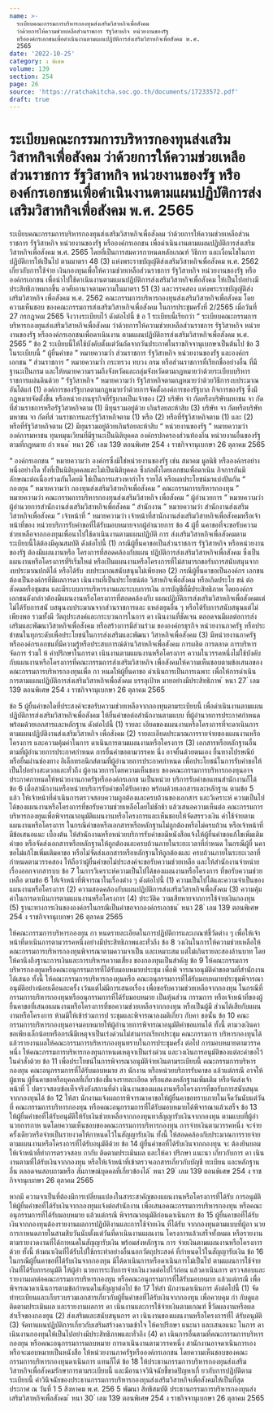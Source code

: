 ```yaml
---
name: >-
  ระเบียบคณะกรรมการบริหารกองทุนส่งเสริมวิสาหกิจเพื่อสังคม
  ว่าด้วยการให้ความช่วยเหลือส่วนราชการ รัฐวิสาหกิจ หน่วยงานของรัฐ
  หรือองค์กรเอกชนเพื่อดำเนินงานตามแผนปฏิบัติการส่งเสริมวิสาหกิจเพื่อสังคม พ.ศ.
  2565
date: '2022-10-25'
category: ง พิเศษ
volume: 139
section: 254
page: 26
source: 'https://ratchakitcha.soc.go.th/documents/17233572.pdf'
draft: true
---
```


# ระเบียบคณะกรรมการบริหารกองทุนส่งเสริมวิสาหกิจเพื่อสังคม ว่าด้วยการให้ความช่วยเหลือส่วนราชการ รัฐวิสาหกิจ หน่วยงานของรัฐ หรือองค์กรเอกชนเพื่อดำเนินงานตามแผนปฏิบัติการส่งเสริมวิสาหกิจเพื่อสังคม พ.ศ. 2565

ระเบียบคณะกรรมการบริหารกองทุนส่งเสริมวิสาหกิจเพื่อสังคม ว่าด้วยการให้ความช่วยเหลือส่วนราชการ รัฐวิสาหกิจ หน่วยงานของรัฐ หรือองค์กรเอกชน เพื่อดำเนินงานตามแผนปฏิบัติการส่งเสริมวิสาหกิจเพื่อสังคม พ.ศ. 2565 โดยที่เป็นการสมควรกาหนดหลักเกณฑ์ วิธีการ และเงื่อนไขในการปฏิบัติการให้เป็นไป ตามมาตรา 48 (3) แห่งพระราชบัญญัติส่งเสริมวิสาหกิจเพื่อสังคม พ.ศ. 2562 เกี่ยวกับการใช้จ่าย เงินกองทุนเพื่อให้ความช่วยเหลือส่วนราชการ รัฐวิสาหกิจ หน่วยงานของรัฐ หรือองค์กรเอกชน เพื่อนำไปใช้ดาเนินงานตามแผนปฏิบัติการส่งเสริมวิสาหกิจเพื่อสังคม ให้เป็นไปอย่างมีประสิทธิภาพมากขึ้น อาศัยอานาจตามความในมาตรา 51 (3) และวรรคสอง แห่งพระราชบัญญัติส่งเสริมวิสาหกิจ เพื่อสังคม พ.ศ. 2562 คณะกรรมการบริหารกองทุนส่งเสริมวิสาหกิจเพื่อสังคม โดยความเห็นชอบ ของคณะกรรมการส่งเสริมวิสาหกิจเพื่อสังคม ในการประชุมครั้งที่ 2/2565 เมื่อวันที่ 27 กรกฎาคม 2565 จึงวางระเบียบไว้ ดังต่อไปนี้ ข้ อ 1 ระเบียบนี้เรียกว่า “ ระเบียบคณะกรรมการบริหารกองทุนส่งเสริมวิสาหกิจเพื่อสังคม ว่าด้วยการให้ความช่วยเหลือส่วนราชการ รัฐวิสาหกิจ หน่วยงานของรัฐ หรือองค์กรเอกชนเพื่อดาเนินงาน ตามแผนปฏิบัติการส่งเสริมวิสาหกิจเพื่อสังคม พ.ศ. 2565 ” ข้อ 2 ระเบียบนี้ให้ใช้บังคับตั้งแต่วันถัดจากวันประกาศในราชกิจจานุเบกษาเป็นต้นไป ข้อ 3 ในระเบียบนี้ “ ผู้ยื่นคำขอ ” หมายความว่ำ ส่วนราชการ รัฐวิสาหกิจ หน่วยงานของรัฐ และองค์กรเอกชน “ ส่วนราชการ ” หมายความว่ำ กระทรวง ทบวง กรม หรือส่วนราชการที่เรียกชื่ออย่างอื่น ที่มีฐานะเป็นกรม และให้หมายความรวมถึงจังหวัดและกลุ่มจังหวัดตามกฎหมายว่าด้วยระเบียบบริหาร ราชการแผ่นดินด้วย “ รัฐวิสาหกิจ ” หมายความว่า รัฐวิสาหกิจตามกฎหมายว่าด้วยวิธีการงบประมาณ อันได้แก่ (1) องค์การของรัฐบาลตามกฎหมายว่ำด้วยการจัดตั้งองค์การของรัฐบาล กิจการของรัฐ ซึ่งมีกฎหมายจัดตั้งขึ้น หรือหน่วยงานธุรกิจที่รัฐบาลเป็นเจ้าของ (2) บริษัท จำ กัดหรือบริษัทมหาชน จา กัดที่ส่วนราชการหรือรัฐวิสาหกิจตาม (1) มีทุนรวมอยู่ด้วย เกินร้อยละห้าสิบ (3) บริษัท จา กัดหรือบริษัทมหาชน จา กัดที่ส่ วนราชการและรัฐวิสาหกิจตาม (1) หรือ (2) หรือที่รัฐวิสาหกิจตาม (1) และ (2) หรือที่รัฐวิสาหกิจตาม (2) มีทุนรวมอยู่ด้วยเกินร้อยละห้าสิบ “ หน่วยงานของรัฐ ” หมายความว่า องค์การมหาชน ทุนหมุนเวียนที่มีฐานะเป็นนิติบุคคล องค์กรปกครองส่วนท้องถิ่น หน่วยงานอื่นของรัฐตามที่กฎหมาย กำ หนด ้ หนา 26 ่ เลม 139 ตอนพิเศษ 254 ง ราชกิจจานุเบกษา 26 ตุลาคม 2565

“ องค์กรเอกชน ” หมายความว่า องค์กรซึ่งมิใช่หน่วยงานของรัฐ เช่น สมาคม มูลนิธิ หรือองค์กรอย่างหนึ่งอย่างใด ทั้งที่เป็นนิติบุคคลและไม่เป็นนิติบุคคล ซึ่งก่อตั้งโดยเอกชนเพื่อดาเนิน กิจการอันมีลักษณะต่อเนื่องร่วมกันโดยมิ ใช่เป็นการแสวงหากำไร รายได้ หรือผลประโยชน์มาแบ่งปันกัน “ กองทุน ” หมายความว่า กองทุนส่งเสริมวิสาหกิจเพื่อสังคม “ คณะกรรมการบริหารกองทุน ” หมายความว่า คณะกรรมการบริหารกองทุนส่งเสริมวิสาหกิจ เพื่อสังคม “ ผู้อำนวยการ ” หมายความว่า ผู้อำนวยการสำนักงานส่งเสริมวิสาหกิจเพื่อสังคม “ สำนักงาน ” หมายความว่า สำนักงานส่งเสริมวิสาหกิจเพื่อสังคม “ เจ้าหน้าที่ ” หมายความว่า เจ้าหน้าที่สานักงานส่งเสริมวิสาหกิจเพื่อสังคมหรือเจ้าหน้าที่ของ หน่วยบริการรับคำขอที่ได้รับมอบหมายจากผู้อำนวยการ ข้อ 4 ผู้ยื่ นคาขอที่จะขอรับความช่วยเหลือจากกองทุนเพื่อนาไปใช้ดาเนินงานตามแผนปฏิบัติ การ ส่งเสริมวิสาหกิจเพื่อสังคมตามระเบียบนี้ได้ต้องมีคุณสมบัติ ดังต่อไปนี้ (1) กรณีผู้ยื่นคาขอเป็นส่วนราชการ รัฐวิสาหกิจ หรือหน่วยงานของรัฐ ต้องมีแผนงานหรือ โครงการที่สอดคล้องกับแผน ปฏิบัติการส่งเสริมวิสาหกิจเพื่อสังคม ซึ่งเป็นแผนงานหรือโครงการที่ริเริ่มใหม่ หรือเป็นแผนงานหรือโครงการที่ไม่สามารถขอรับการสนับสนุนจากงบประมาณปกติได้ หรือได้รับ งบประมาณสนับสนุนไม่เพียงพอ (2) กรณีผู้ยื่นคาขอเป็นองค์กร เอกชนต้องเป็นองค์กรที่มีผลการดา เนินงานที่เป็นประโยชน์ต่อ วิสาหกิจเพื่อสังคม หรือเกิดประโย ชน์ ต่อสังคมหรือชุมชน และมีระบบการบริหารงานและระบบการเงิน การบัญชีที่มีประสิทธิภาพ โดยองค์กรเอกชนดังกล่าวต้องมีแผนงานหรือโครงการที่สอดคล้องกับ แผนปฏิบัติการส่งเสริมวิสาหกิจเพื่อสังคมแต่ไม่ได้รับการสนั บสนุนงบประมาณจากส่วนราชการและ แหล่งทุนอื่น ๆ หรือได้รับการสนับสนุนแต่ไม่เพียงพอ รวมทั้งมี วัตถุประสงค์และกระบวนการในการ ดา เนินงานที่ชัดเจน ตลอดจนมีผลต่อการส่งเสริมและพัฒนาวิสาหกิจเพื่อสังคม หรือสร้างการมีส่วนร่วม ขององค์กรธุรกิจ หน่วยงานภาครัฐ หรือประชำชนในทุกระดับเพื่อประโยชน์ในการส่งเสริมและพัฒนา วิสาหกิจเพื่อสังคม (3) มีหน่วยงานภาครัฐหรือองค์กรเอกชนที่มีความรู้หรือประสบการณ์ด้านวิสาหกิจเพื่อสังคม การผลิต การตลาด การบริหารจัดการ ร่วมใ ห้ คำปรึกษาในการดา เนินงานตามแผนงานหรือโครงการ ความในวรรคหนึ่งไม่ใช้บังคับกับแผนงานหรือโครงการที่คณะกรรมการส่งเสริมวิสาหกิจ เพื่อสังคมให้ความเห็นชอบตามข้อเสนอของคณะกรรมการบริหารกองทุนเพื่อ กา หนดให้ผู้ยื่นคาขอ ดำเนินการเป็นการเฉพาะ เพื่อให้การดำเนินการตามแผนปฏิบัติการส่งเสริมวิสาหกิจเพื่อสังคม บรรลุเป้าห มายอย่างมีประสิทธิภาพ ้ หนา 27 ่ เลม 139 ตอนพิเศษ 254 ง ราชกิจจานุเบกษา 26 ตุลาคม 2565

ข้อ 5 ผู้ยื่นคำขอใดที่ประสงค์จะขอรับความช่วยเหลือจากกองทุนตามระเบียบนี้ เพื่อดำเนินงานตามแผนปฏิบัติการส่งเสริมวิสาหกิจเพื่อสังคม ให้ยื่นคำขอต่อสำนักงานตามแบบ ที่ผู้อำนวยการประกาศกำหนดพร้อมด้วยเอกสารและหลักฐาน ดังต่อไปนี้ (1) รายละ เอียดของแผนงานหรือโครงการที่จะดาเนินการตามแผนปฏิบัติงานส่งเสริมวิสาหกิจ เพื่อสังคม (2) รายละเอียดประมาณการรายจ่ายของแผนงานหรือโครงการ และความคุ้มค่าในการ ดาเนินการตามแผนงานหรือโครงการ (3) เอกสารหรือหลักฐานอื่นตามที่ผู้อำนวยการประกาศกำหนด การยื่นคำขอตามวรรคห นึ่ง อาจยื่นด้วยตนเอง ยื่นทางไปรษณีย์ หรือยื่นผ่านช่องทาง อิเล็กทรอนิกส์ตามที่ผู้อำนวยการประกาศกำหนด เพื่อประโยชน์ในการรับคำขอให้เป็นไปอย่างสะดวกและทั่วถึง ผู้อานวยการโดยความเห็นชอบ ของคณะกรรมการบริหารกองทุนอาจประกาศกาหนดให้หน่วยงานภาครัฐหรือองค์กรเอกช นเป็นหน่วย บริการรับคำขอแทนสำนักงานก็ได้ ข้อ 6 เมื่อสานักงานหรือหน่วยบริการรับคำขอได้รับคาขอ พร้อมด้วยเอกสารและหลักฐาน ตามข้อ 5 แล้ว ให้เจ้าหน้าที่ดำเนินการตรวจสอบความถูกต้องและครบถ้วนของเอกสาร และวิเคราะห์ ความเป็นไปได้ของแผนงานหรือโครงการที่ขอรับความช่วยเหลือโดยไม่ชักช้า แล้วเสนอความเห็นต่อ คณะกรรมการบริหารกองทุนเพื่อพิจารณาอนุมัติแผนงานหรือโครงการและเห็นชอบให้จัดสรรวงเงิน ค่าใช้จ่ายตามแผนงานหรือโครงการ ในกรณีคำขอหรือเอกสารหรือหลักฐานไม่ถูกต้องหรือไม่ครบถ้วน หรือเจ้าหน้าที่มีข้อเสนอแนะ เบื้องต้น ให้สำนักงานหรือหน่วยบริการรับคำขอมีหนังสือแจ้งให้ผู้ยื่นคำขอแก้ไขเพิ่มเติมคำขอ หรือจัดส่งเอกสารหรือหลักฐานให้ถูกต้องและครบถ้วนภายในระยะเวลาที่กำหนด ในกรณีผู้ยื่ นคาขอไม่แก้ไขเพิ่มเติมคาขอ หรือไม่จัดส่งเอกสารหรือหลักฐานให้ถูกต้องและ ครบถ้วนภายในระยะเวลาที่กำหนดตามวรรคสอง ให้ถือว่าผู้ยื่นคำขอไม่ประสงค์จะขอรับความช่วยเหลือ และให้สำนักงานจำหน่ายเรื่องออกจากสารบบ ข้อ 7 ในการวิเคราะห์ความเป็นไปได้ของแผนงานหรือโครงการ ที่ขอรับความช่วยเหลือ ตามข้อ 6 ให้เจ้าหน้าที่พิจารณาในเรื่องต่าง ๆ ดังต่อไปนี้ (1) ความเป็นไปได้และความจำเป็นของแผนงานหรือโครงการ (2) ความสอดคล้องกับแผนปฏิบัติการส่งเสริมวิสาหกิจเพื่อสังคม (3) ความคุ้มค่าในการดาเนินการตามแผนงานหรือโครงการ (4) ประวัติค วามเสียหายจากการใช้จ่ายเงินกองทุน (5) ฐานะทางการเงินขององค์กรในกรณีเป็นคำขอจากองค์กรเอกชน ้ หนา 28 ่ เลม 139 ตอนพิเศษ 254 ง ราชกิจจานุเบกษา 26 ตุลาคม 2565

ให้คณะกรรมการบริหารกองทุน กา หนดรายละเอียดในการปฏิบัติการและเกณฑ์ชี้วัดต่าง ๆ เพื่อให้เจ้าหน้าที่ดาเนินการตามวรรคหนึ่งอย่างมีประสิทธิภาพและทั่วถึง ข้อ 8 วงเงินในการให้ความช่วยเหลือให้คณะกรรมการบริหารกองทุนพิจารณาตามความจาเป็น และเหมาะสม แต่ไม่เกินรายละสองล้านบาท โดยให้คานึงถึงฐานะการเงินและการบริหารความเสี่ยง ของกองทุนเป็นสำคัญ ข้อ 9 ให้คณะกรรมการบริหารกองทุนหรือคณะอนุกรรมการที่ได้รับมอบหมายประชุม เพื่อพิ จารณาอนุมัติคำขอตามที่สำนักงานได้เสนอ ทั้งนี้ ให้คณะกรรมการบริหารกองทุนหรือ คณะอนุกรรมการที่ได้รับมอบหมายประชุมพิจารณาอนุมัติอยำงน้อยเดือนละครั้ง เว้นแต่ไม่มีการเสนอเรื่อง เพื่อขอรับความช่วยเหลือจากกองทุน ในกรณีที่กรรมการบริหารกองทุนหรืออนุกรรมการที่ได้รับมอบหมาย เป็นหุ้นส่วน กรรมการ หรือเจ้าหน้าที่ของผู้ยื่นคาขอที่เสนอแผนงานหรือโครงการที่ขอความช่วยเหลือจากกองทุน หรือเป็นผู้มี ส่วนได้เสียกับแผนงานหรือโครงการ ห้ามมิให้เข้าร่วมการป ระชุมและพิจารณาลงมติเกี่ยว กับคา ขอนั้น ข้อ 10 คณะกรรมการบริหารกองทุนอาจมอบหมายให้ผู้อำนวยการพิจารณาอนุมัติคำขอแทนได้ ทั้งนี้ ตามวงเงินคาขอเพียงเล็กน้อยหรือกรณีมีเหตุจาเป็นเร่งด่วนไม่สามารถเรียกประชุม คณะกรรมการ บริหารกองทุนได้แล้วรายงานผลให้คณะกรรมการบริหารกองทุนทราบในการประชุมครั้ง ต่อไป การมอบหมายตามวรรคหนึ่ง ให้คณะกรรมการบริหารกองทุนกาหนดเหตุจาเป็นเร่งด่วน และวงเงินการอนุมัติของแต่ละคำขอไว้ในคำสั่งด้วย ข้อ 11 เพื่อประโยชน์ในการพิจารณาอนุมัติจ่ายเงินตามระเบียบนี้ คณะกรรมการบริหารกองทุน คณะอนุกรรมการที่ได้รับมอบหมาย สา นักงาน หรือหน่วยบริการรับคาขอ แล้วแต่กรณี อาจให้ผู้แทน ผู้ยื่นคาขอหรือบุคคลที่เกี่ยวข้องชี้แจงรายละเอียด หรือแสดงหลักฐานเพิ่มเติม หรือจัดส่งเจ้าหน้าที่ ไ ปตรวจสอบข้อเท็จจริงยังสถานที่ดำ เนินงานของแผนงานหรือโครงการที่ขอรับการสนับสนุนจากกองทุนได้ ข้อ 12 ให้สา นักงานแจ้งผลการพิจารณาคาขอให้ผู้ยื่นคาขอทราบภายในเจ็ดวันนับแต่วันที่ คณะกรรมการบริหารกองทุน หรือคณะอนุกรรมการที่ได้รับมอบหมายได้พิจารณาแล้วเสร็จ ข้อ 13 ให้ผู้ยื่นคำขอที่ได้รับอนุมัติให้รับเงินช่วยเหลือจากกองทุนทาสัญญารับเงินจากกองทุน ตามแบบที่ผู้อำ นวยการกาห นดโดยความเห็นชอบของคณะกรรมการบริหารกองทุน การจ่ายเงินตามวรรคหนึ่ง จะจ่ายครั้งเดียวหรือจ่ายเป็นรายงวดให้กาหนดไว้ในสัญญารับเงิน ทั้งนี้ ให้สอดคล้องกับประมาณการรายจ่ายตามแผนงานหรือโครงการที่ได้รับอนุมัติด้วย ข้อ 14 ผู้ยื่นคำขอที่ได้รับเงินจากกองทุน จะ ต้องยินยอมให้เจ้าหน้าที่ทำการตรวจสอบ กากับ ติดตามประเมินผล และให้คา ปรึกษา แนะนา เกี่ยวกับการ ดา เนินงานตามที่ได้รับเงินจากกองทุน หรือให้เจ้าหน้าที่เข้าตรวจเอกสารเกี่ยวกับบัญชี ทะเบียน และหลักฐานอื่น ตลอดจนสอบถามหรือ สัมภาษณ์บุคคลที่เกี่ยวข้องได้ ้ หนา 29 ่ เลม 139 ตอนพิเศษ 254 ง ราชกิจจานุเบกษา 26 ตุลาคม 2565

หากมี ความจาเป็นที่ต้องมีการเปลี่ยนแปลงในสาระสาคัญของแผนงานหรือโครงการที่ได้รับ การอนุมัติ ให้ผู้ยื่นคำขอที่ได้รับเงินจากกองทุนแจ้งต่อสำนักงาน เพื่อเสนอคณะกรรมการบริหารกองทุน หรือคณะอนุกรรมการที่ได้รับมอบหมาย แล้วแต่กรณี พิจารณาอนุมัติก่อนดาเนินการ ข้อ 15 ผู้ยื่นคาขอที่ได้รับเงินจากกองทุนต้องรายงานผลการปฏิบัติงานและการใช้จ่ายเงิน ที่ได้รับ จากกองทุนตามแบบที่ผู้อา นวยการกาหนดภายในสามสิบวันนับตั้งแต่วันที่ดาเนินงานแผนงาน โครงการแล้วเสร็จทั้งหมด หรือรายงานตามรายงวดงานที่ได้กาหนดในสัญญารับเงิน พร้อมส่งหลักฐาน การ จ่ายเงินตามแผนงานหรือโครงการด้วย ทั้งนี้ ห้ามนาเงินที่ได้รับไปใช้กระทำอย่างอื่นนอกวัตถุประสงค์ ที่กำหนดไว้ในสัญญารับเงิน ข้อ 16 ในกรณีผู้ยื่นคาขอที่ได้รับเงินจากกองทุน มิได้ดาเนินการหรือดาเนินการไม่เป็นไป ตามแผนการใช้จ่ายเงินที่ได้รับการอนุมัติ ให้ผู้อำ นวยการระงับการจ่ายเงินงวดต่อไปไว้ก่อน แล้วดาเนินการ ตรวจสอบและรายงานผลต่อคณะกรรมการบริหารกองทุน หรือคณะอนุกรรมการที่ได้รับมอบหมาย แล้วแต่กรณี เพื่อพิจารณาดาเนินการตามข้อกำหนดในสัญญาต่อไป ข้อ 17 ให้สำ นักงานดาเนินการ ดังต่อไปนี้ (1) จัดทำทะเบียนและเก็บรวบรวมเอกสารเกี่ยวกับผู้ยื่นคำขอที่ได้รับเงินจากกองทุน เพื่อควบคุม กำ กับดูแล ติดตามประเมินผล และรายงานผลการ ดา เนินงานและการใช้จ่ายเงินตามเกณฑ์ ชี้วัดผลงานหรือผลสำเร็จของกองทุน (2) ส่งเสริมและสนับสนุนการ ดา เนินงานของแผนงานหรือโครงการที่ไ ด้รับอนุมัติ (3) จัดทาแผนปฏิบัติการเกี่ยวกับเสริมสร้างความเข้าใจ ให้คาปรึกษา แนะนา และเสนอแนะ ในการ ดา เนินงานกองทุนให้เป็นไปอย่างมีประสิทธิภาพและทั่วถึง (4) ดา เนินการอื่นตามที่คณะกรรมการบริหารกองทุน หรือคณะอนุกรรมการมอบหมาย การดาเนินงานตามวรรคหนึ่ง สานักงานอาจดาเนินการเองหรือจะมอบหมายเป็นหนังสือ ให้หน่วยงานภาครัฐหรือองค์กรเอกชน โดยความเห็นชอบของคณะกรรมการบริหารกองทุนดาเนินการ แทนก็ได้ ข้อ 18 ให้ประธานกรรมการบริหารกองทุนส่งเสริมวิสาหกิจเพื่อสังคมรักษาการตามระเบียบนี้ และมีอานาจวินิจฉัยชี้ขาดปัญหาเกี่ ยวกับการปฏิบัติตามระเบียบนี้ คำวินิจฉัยของประธานกรรมการบริหารกองทุนส่งเสริมวิสาหกิจเพื่อสังคมให้เป็นที่สุด ประกาศ ณ วันที่ 1 5 สิงหาคม พ.ศ. 256 5 พัฒนา สิทธิสมบัติ ประธานกรรมการบริหารกองทุนส่งเสริมวิสาหกิจเพื่อสังคม ้ หนา 30 ่ เลม 139 ตอนพิเศษ 254 ง ราชกิจจานุเบกษา 26 ตุลาคม 2565

